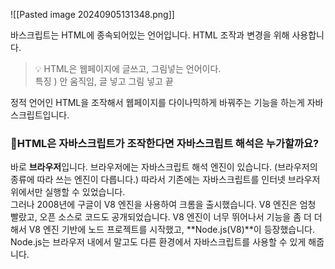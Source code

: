 ![[Pasted image 20240905131348.png]]


바스크립트는 HTML에 종속되어있는 언어입니다. HTML 조작과 변경을 위해 사용합니다.

> 💡 HTML은 웹페이지에 글쓰고, 그림넣는 언어이다.  
> 특징 ) 안 움직임, 글 넣고 그림 넣고 끝

정적 언어인 HTML을 조작해서 웹페이지를 다이나믹하게 바꿔주는 기능을 하는게 자바스크립트입니다.

### 🤔HTML은 자바스크립트가 조작한다면 자바스크립트 해석은 누가할까요?

바로 **브라우저**입니다. 브라우저에는 자바스크립트 해석 엔진이 있습니다. (브라우저의 종류에 따라 쓰는 엔진이 다릅니다.) 따라서 기존에는 자바스크립트를 인터넷 브라우저 위에서만 실행할 수 있었습니다.  
그러나 2008년에 구글이 V8 엔진을 사용하여 크롬을 출시했습니다. V8 엔진은 엄청 빨랐고, 오픈 소스로 코드도 공개되었습니다. V8 엔진이 너무 뛰어나서 기능을 좀 더 더해서 V8 엔진 기반에 노드 프로젝트를 시작했고, **Node.js(V8)**이 등장했습니다. Node.js는 브라우저 내에서 말고도 다른 환경에서 자바스크립트를 사용할 수 있게 해줍니다.

